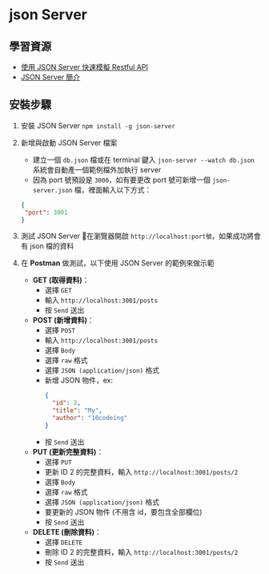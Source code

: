 # json Server
## 學習資源
* [使用 JSON Server 快速模擬 Restful API](https://andy6804tw.github.io/2018/02/01/json-server-intro/)
* [JSON Server 簡介](http://skyroxas.tw/rest-api-%E4%BD%BF%E7%94%A8-json-%E5%BB%BA%E7%BD%AE%E4%B8%80%E5%80%8B-fake-rest-api-%E7%9A%84%E6%9C%8D%E5%8B%99/)

## 安裝步驟
1. 安裝 JSON Server
`npm install -g json-server`
2. 新增與啟動 JSON Server 檔案
	- 建立一個 `db.json` 檔或在 terminal 鍵入 `json-server --watch db.json` 系統會自動產一個範例檔外加執行 server
	- 因為 port 號預設是 `3000`，如有要更改 port 號可新增一個 `json-server.json` 檔，裡面輸入以下方式：

	``` json
	{
	 "port": 3001
	}
	```
3. 測試 JSON Server
在瀏覽器開啟 `http://localhost:port號`，如果成功將會有 json 檔的資料
4. 在 **Postman** 做測試，以下使用 JSON Server 的範例來做示範
	- **GET (取得資料)**：
		- 選擇 `GET` 
		- 輸入 `http://localhost:3001/posts`
		- 按 `Send` 送出
	- **POST (新增資料)**：
		- 選擇 `POST`
		- 輸入 `http://localhost:3001/posts`
		- 選擇 `Body`
		- 選擇 `raw` 格式
		- 選擇 `JSON (application/json)` 格式
		- 新增 JSON 物件，ex: 
			``` json
			{
			  "id": 2,
			  "title": "My",
			  "author": "10codeing"
			}
			```
		- 按 `Send` 送出
	- **PUT (更新完整資料)**：
		- 選擇 `PUT`
		- 更新 ID 2 的完整資料，輸入 `http://localhost:3001/posts/2`
		- 選擇 `Body`
		- 選擇 `raw` 格式
		- 選擇 `JSON (application/json)` 格式
		- 要更新的 JSON 物件 (不用含 id，要包含全部欄位)
		- 按 `Send` 送出
	- **DELETE (刪除資料)**：
		- 選擇 `DELETE`
		- 刪除 ID 2 的完整資料，輸入 `http://localhost:3001/posts/2`
		- 按 `Send` 送出

